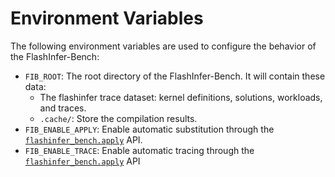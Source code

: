 # Environment Variables

The following environment variables are used to configure the behavior of the FlashInfer-Bench:

- `FIB_ROOT`: The root directory of the FlashInfer-Bench. It will contain these data:
    - The flashinfer trace dataset: kernel definitions, solutions, workloads, and traces.
    - `.cache/`: Store the compilation results.
- `FIB_ENABLE_APPLY`: Enable automatic substitution through the [`flashinfer_bench.apply`](flashinfer_bench.apply) API.
- `FIB_ENABLE_TRACE`: Enable automatic tracing through the [`flashinfer_bench.apply`](flashinfer_bench.apply) API
